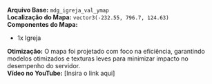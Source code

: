 **Arquivo Base:** `mdg_igreja_val_ymap`  
**Localização do Mapa:** `vector3(-232.55, 796.7, 124.63)`  
**Componentes do Mapa:**  
- 1x Igreja  

**Otimização:** O mapa foi projetado com foco na eficiência, garantindo modelos otimizados e texturas leves para minimizar impacto no desempenho do servidor.  
**Vídeo no YouTube:** [Insira o link aqui]  